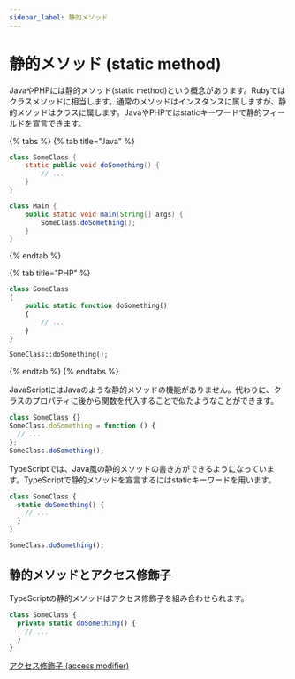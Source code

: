 ```yaml
---
sidebar_label: 静的メソッド
---
```


# 静的メソッド (static method)

JavaやPHPには静的メソッド(static method)という概念があります。Rubyではクラスメソッドに相当します。通常のメソッドはインスタンスに属しますが、静的メソッドはクラスに属します。JavaやPHPではstaticキーワードで静的フィールドを宣言できます。

{% tabs %}
{% tab title="Java" %}

```java
class SomeClass {
    static public void doSomething() {
        // ...
    }
}

class Main {
    public static void main(String[] args) {
        SomeClass.doSomething();
    }
}
```

{% endtab %}

{% tab title="PHP" %}

```php
class SomeClass
{
    public static function doSomething()
    {
        // ...
    }
}

SomeClass::doSomething();
```

{% endtab %}
{% endtabs %}

JavaScriptにはJavaのような静的メソッドの機能がありません。代わりに、クラスのプロパティに後から関数を代入することで似たようなことができます。

```javascript title="JavaScript"
class SomeClass {}
SomeClass.doSomething = function () {
  // ...
};
SomeClass.doSomething();
```

TypeScriptでは、Java風の静的メソッドの書き方ができるようになっています。TypeScriptで静的メソッドを宣言するにはstaticキーワードを用います。

```typescript title="TypeScript"
class SomeClass {
  static doSomething() {
    // ...
  }
}

SomeClass.doSomething();
```

## 静的メソッドとアクセス修飾子

TypeScriptの静的メソッドはアクセス修飾子を組み合わせられます。

```typescript
class SomeClass {
  private static doSomething() {
    // ...
  }
}
```

[アクセス修飾子 (access modifier)](access-modifiers.md)
